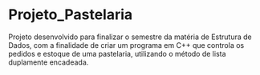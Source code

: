 # Projeto_Pastelaria

Projeto desenvolvido para finalizar o semestre da matéria de Estrutura de Dados, com a finalidade de criar um programa em C++ que controla os pedidos e estoque de uma pastelaria, utilizando o método de lista duplamente encadeada. 
